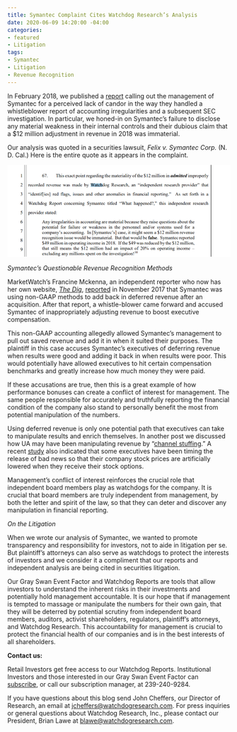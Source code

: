 ```yaml
---
title: Symantec Complaint Cites Watchdog Research’s Analysis
date: 2020-06-09 14:20:00 -04:00
categories:
- featured
- Litigation
tags:
- Symantec
- Litigation
- Revenue Recognition
---
```


In February 2018, we published a [report](https://blog.watchdogresearch.com/posts/symantec-flashback-what-happened/) calling out the management of Symantec for a perceived lack of candor in the way they handled a whistleblower report of accounting irregularities and a subsequent SEC investigation. In particular, we honed-in on Symantec’s failure to disclose any material weakness in their internal controls and their dubious claim that a $12 million adjustment in revenue in 2018 was immaterial.

Our analysis was quoted in a securities lawsuit, *Felix v. Symantec Corp.* (N. D. Cal.) Here is the entire quote as it appears in the complaint.

![Symantec Complaint.png](/uploads/Symantec%20Complaint.png)

*Symantec’s Questionable Revenue Recognition Methods*

MarketWatch’s Francine Mckenna, an independent reporter who now has her own website, *[The Dig](https://thedig.substack.com/)*, [reported](https://www.marketwatch.com/story/companies-are-using-ghost-revenue-to-calculate-executive-bonuses-2017-11-06) in November 2017 that Symantec was using non-GAAP methods to add back in deferred revenue after an acquisition. After that report, a whistle-blower came forward and accused Symantec of inappropriately adjusting revenue to boost executive compensation.

This non-GAAP accounting allegedly allowed Symantec’s management to pull out saved revenue and add it in when it suited their purposes. The plaintiff in this case accuses Symantec’s executives of deferring revenue when results were good and adding it back in when results were poor. This would potentially have allowed executives to hit certain compensation benchmarks and greatly increase how much money they were paid.

If these accusations are true, then this is a great example of how performance bonuses can create a conflict of interest for management. The same people responsible for accurately and truthfully reporting the financial condition of the company also stand to personally benefit the most from potential manipulation of the numbers.

Using deferred revenue is only one potential path that executives can take to manipulate results and enrich themselves. In another post we discussed how UA may have been manipulating revenue by “[channel stuffing](https://blog.watchdogresearch.com/posts/under-armour-part-ii-cam-raises-the-specter-of-channel-stuffing/).” A recent [study](https://news.terry.uga.edu/articles/ceos_are_turning_a_negative_into_a_payout_study_finds/) also indicated that some executives have been timing the release of bad news so that their company stock prices are artificially lowered when they receive their stock options.

Management’s conflict of interest reinforces the crucial role that independent board members play as watchdogs for the company. It is crucial that board members are truly independent from management, by both the letter and spirit of the law, so that they can deter and discover any manipulation in financial reporting.

*On the Litigation*

When we wrote our analysis of Symantec, we wanted to promote transparency and responsibility for investors, not to aide in litigation per se. But plaintiff’s attorneys can also serve as watchdogs to protect the interests of investors and we consider it a compliment that our reports and independent analysis are being cited in securities litigation.

Our Gray Swan Event Factor and Watchdog Reports are tools that allow investors to understand the inherent risks in their investments and potentially hold management accountable. It is our hope that if management is tempted to massage or manipulate the numbers for their own gain, that they will be deterred by potential scrutiny from independent board members, auditors, activist shareholders, regulators, plaintiff’s attorneys, and Watchdog Research. This accountability for management is crucial to protect the financial health of our companies and is in the best interests of all shareholders.

**Contact us:**

Retail Investors get free access to our Watchdog Reports. Institutional Investors and those interested in our Gray Swan Event Factor can [subscribe](https://www.watchdogresearch.com/pricing), or call our subscription manager, at 239-240-9284.

If you have questions about this blog send John Cheffers, our Director of Research, an email at [jcheffers@watchdogresearch.com](mailto:jcheffers@watchdogresearch.com). For press inquiries or general questions about Watchdog Research, Inc., please contact our President, Brian Lawe at [blawe@watchdogresearch.com](mailto:blawe@watchdogresearch.com).